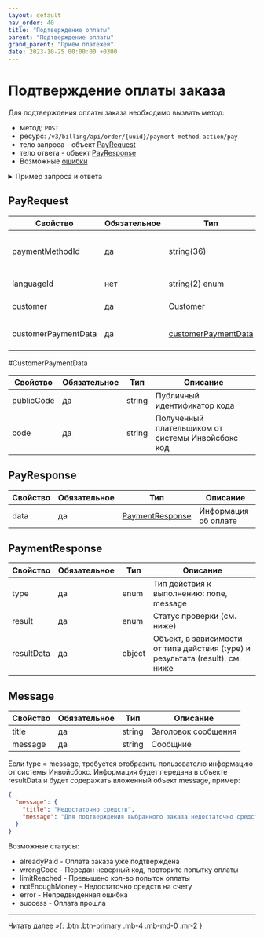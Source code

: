 ```yaml
---
layout: default
nav_order: 40
title: "Подтверждение оплаты"
parent: "Подтверждение оплаты"
grand_parent: "Приём платежей"
date: 2023-10-25 00:00:00 +0300
---
```


# Подтверждение оплаты заказа

Для подтверждения оплаты заказа необходимо вызвать метод:

- метод: `POST`
- ресурс: `/v3/billing/api/order/{uuid}/payment-method-action/pay`
- тело запроса - объект [PayRequest](#payrequest)
- тело ответа - объект [PayResponse](#payresponse)
- Возможные [ошибки](/docs/dictionary/error/)

<details>
  <summary>Пример запроса и ответа</summary>
<section markdown="1">
``` json
POST /v3/billing/api/order/{uuid}/payment-method-action/pay
Authorization: Bearer b37c4c689295904ed21eee5d9a48d42e
Content-Type: application/json
User-Agent: MyApp 1.0
Accept: application/json
{
  "paymentMethodId": "39363265",
  "languageId": "ru",
  "customer": {
    "name": "ООО Компания",
    "email": "email@gmail.com",
    "type": "legal",
    "phone": "79611234567",
    "vatNumber": "1233123",
    "registrationAddress": "123123123"
  },
  "customerPaymentData" : {
    "publicCode" : "string",
    "code" : "string"
  }
}
```
</section>
<section markdown="1">
``` json
{
  "data": {
    "type": "none",
    "result": "success",
    "resultData": {}
  }
}
```
</section>
</details>


## PayRequest

| Свойство               | Обязательное | Тип                                      | Описание                                        | Пример     |
|------------------------|--------------|------------------------------------------|-------------------------------------------------|------------|
| paymentMethodId        | да           | string(36)                               | Идентификатор инструмента подтверждения оплаты  |            |
| languageId             | нет          | string(2) enum                           | Язык плательщика                                | `ru`, `en` |
| customer               | да           | [Customer](/docs/merchant/order/create/#customer) | Информация о плательщике               |            |
| customerPaymentData    | да           | [customerPaymentData](/docs/merchant/guarantee/validate/#customerpaymentdata) | Данные ддя подтверждения оплаты заказа  |            |

#CustomerPaymentData

| Свойство    | Обязательное | Тип        | Описание                                           |
|-------------|--------------|------------|----------------------------------------------------|
| publicCode  | да           | string     | Публичный идентификатор кода                       |
| code        | да           | string     | Полученный плательщиком от системы Инвойсбокс код  |


## PayResponse

| Свойство | Обязательное | Тип        | Описание                             |
|----------|--------------|------------|--------------------------------------|
| data     | да           | [PaymentResponse](/docs/merchant/guarantee/pay/#paymentresponse) | Информация об оплате  |

## PaymentResponse

| Свойство    | Обязательное | Тип        | Описание                                 |
|-------------|--------------|------------|------------------------------------------|
| type        | да           | enum       | Тип действия к выполнению: none, message |
| result      | да           | enum       | Статус проверки (см. ниже)               |
| resultData  | да           | object     | Объект, в зависимости от типа действия (type) и результата (result), см. ниже  |

## Message

| Свойство    | Обязательное | Тип        | Описание            |
|-------------|--------------|------------|---------------------|
| title       | да           | string     | Заголовок сообщения |
| message     | да           | string     | Сообщние            |


Если type = message, требуется отобразить пользователю информацию от системы Инвойсбокс. Информация будет передана
в объекте resultData и будет содеражать вложенный объект message, пример:

``` json
{
  "message": {
    "title": "Недостаточно средств",
    "message": "Для подтверждения выбранного заказа недостаточно средств. Пожалуйста, восстановите баланс гарантийного фонда."
  }
}
```

Возможные статусы:
  - alreadyPaid - Оплата заказа уже подтверждена
  - wrongCode - Передан неверный код, повторите попытку оплаты
  - limitReached - Превышено кол-во попыток оплаты
  - notEnoughMoney - Недостаточно средств на счету
  - error - Непредвиденная ошибка
  - success - Оплата прошла


---

[Читать далее &raquo;](/docs/merchant/sdk/){: .btn .btn-primary .mb-4 .mb-md-0 .mr-2 }
